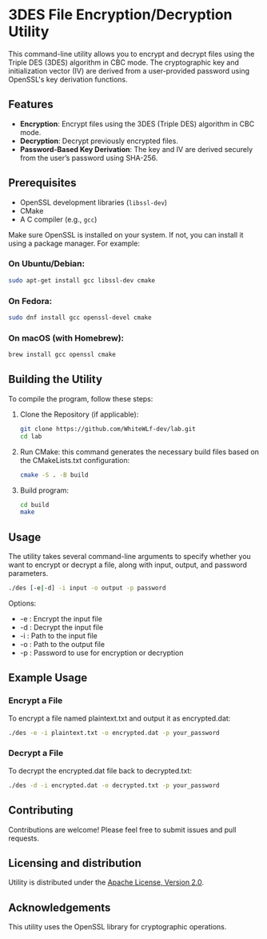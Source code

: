 # 3DES File Encryption/Decryption Utility

This command-line utility allows you to encrypt and decrypt files using the Triple DES (3DES) algorithm in CBC mode. The cryptographic key and initialization vector (IV) are derived from a user-provided password using OpenSSL's key derivation functions.

## Features

- **Encryption**: Encrypt files using the 3DES (Triple DES) algorithm in CBC mode.
- **Decryption**: Decrypt previously encrypted files.
- **Password-Based Key Derivation**: The key and IV are derived securely from the user’s password using SHA-256.

## Prerequisites

- OpenSSL development libraries (`libssl-dev`)
- CMake
- A C compiler (e.g., `gcc`)

Make sure OpenSSL is installed on your system. If not, you can install it using a package manager. For example:

### On Ubuntu/Debian:
```bash
sudo apt-get install gcc libssl-dev cmake
```
### On Fedora:
```bash
sudo dnf install gcc openssl-devel cmake
```
### On macOS (with Homebrew):
```bash
brew install gcc openssl cmake
```

## Building the Utility

To compile the program, follow these steps:

1. Clone the Repository (if applicable):

   ```bash
   git clone https://github.com/WhiteWLf-dev/lab.git
   cd lab
   ```

2. Run CMake: this command generates the necessary build files based on the CMakeLists.txt configuration:

   ```bash
   cmake -S . -B build
   ```

3. Build program:

   ```bash
   cd build
   make
   ```
## Usage
The utility takes several command-line arguments to specify whether you want to encrypt or decrypt a file, along with input, output, and password parameters.

```bash
./des [-e|-d] -i input -o output -p password
```

Options:

- -e : Encrypt the input file
- -d : Decrypt the input file
- -i : Path to the input file
- -o : Path to the output file
- -p : Password to use for encryption or decryption

## Example Usage
### Encrypt a File
To encrypt a file named plaintext.txt and output it as encrypted.dat:

```bash
./des -e -i plaintext.txt -o encrypted.dat -p your_password
```

### Decrypt a File
To decrypt the encrypted.dat file back to decrypted.txt:

```bash
./des -d -i encrypted.dat -o decrypted.txt -p your_password
```

## Contributing
Contributions are welcome! Please feel free to submit issues and pull requests.

## Licensing and distribution

Utility is distributed under the [Apache License, Version 2.0](http://www.apache.org/licenses/LICENSE-2.0).

## Acknowledgements
This utility uses the OpenSSL library for cryptographic operations.
